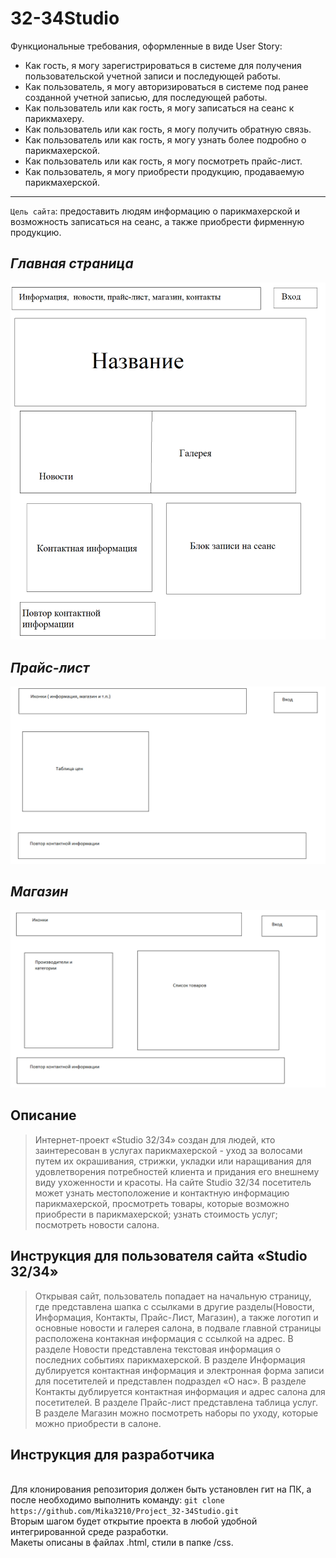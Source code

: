 # 32-34Studio

Функциональные требования, оформленные в виде User Story:
* Как гость, я могу зарегистрироваться в системе для получения пользовательской учетной записи и последующей работы.
* Как пользователь, я могу авторизироваться в системе под ранее созданной учетной записью, для последующей работы.
* Как пользователь или как гость, я могу записаться на сеанс к парикмахеру.
* Как пользователь или как гость, я могу получить обратную связь.
* Как пользователь или как гость, я могу узнать более подробно о парикмахерской.
* Как пользователь или как гость, я могу посмотреть прайс-лист.
* Как пользователь, я могу приобрести продукцию, продаваемую парикмахерской.
***
`Цель сайта`: предоставить людям информацию о парикмахерской и возможность записаться на сеанс, а также приобрести фирменную продукцию.
## ***Главная страница*** 
![Главная страница](https://github.com/Mika3210/Project_32-34Studio/blob/main/Макеты/гл%20стр.png)
## ***Прайс-лист*** 
![Прайс-лист](https://github.com/Mika3210/Project_32-34Studio/blob/main/Макеты/прайс.png)
## ***Магазин*** 
![Магазин](https://github.com/Mika3210/Project_32-34Studio/blob/main/Макеты/магазин.png)

## Описание
>Интернет-проект «Studio 32/34» создан для людей, кто заинтересован в услугах парикмахерской - 
>уход за волосами путем их окрашивания, стрижки, укладки или наращивания 
>для удовлетворения потребностей клиента и придания его внешнему виду ухоженности и красоты. 
>На сайте Studio 32/34 посетитель может узнать местоположение и контактную информацию парикмахерской,
>просмотреть товары, которые возможно приобрести в парикмахерской; узнать стоимость услуг; посмотреть новости салона.

## Инструкция для пользователя сайта «Studio 32/34»
>Открывая сайт, пользователь попадает на начальную страницу, где представлена шапка с ссылками в другие разделы(Новости, Информация, Контакты, Прайс-Лист, Магазин), а также логотип и основные новости и галерея салона, в подвале главной страницы расположена контакная информация с ссылкой на адрес.
>В разделе Новости представлена текстовая информация о последних событиях парикмахерской.
>В разделе Информация дублируется контактная информация и электронная форма записи для посетителей и представлен подраздел «О нас».
>В разделе Контакты дублируется контактная информация и адрес салона для посетителей.
>В разделе Прайс-лист представлена таблица услуг.
>В разделе Магазин можно посмотреть наборы по уходу, которые можно приобрести в салоне.  
## Инструкция для разработчика
<br /> Для клонирования репозитория должен быть установлен гит на ПК, а после необходимо выполнить команду:
`git clone https://github.com/Mika3210/Project_32-34Studio.git`
<br /> Вторым шагом будет открытие проекта в любой удобной интегрированной среде разработки.
<br /> Макеты описаны в файлах .html, стили в папке /css.
